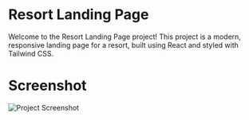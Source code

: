 # Resort Landing Page

Welcome to the Resort Landing Page project! This project is a modern, responsive landing page for a resort, built using React and styled with Tailwind CSS.

# Screenshot

![Project Screenshot](src/assets/Screenshot/1.png)
